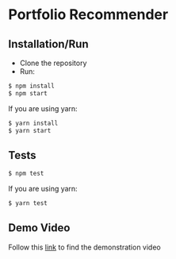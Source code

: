 # Portfolio Recommender

## Installation/Run

- Clone the repository
- Run:

```sh
$ npm install
$ npm start
```

If you are using yarn:

```sh
$ yarn install
$ yarn start
```

## Tests

```sh
$ npm test
```

If you are using yarn:

```sh
$ yarn test
```

## Demo Video

Follow this [link](https://we.tl/t-TMvGILGWl3) to find the demonstration video
